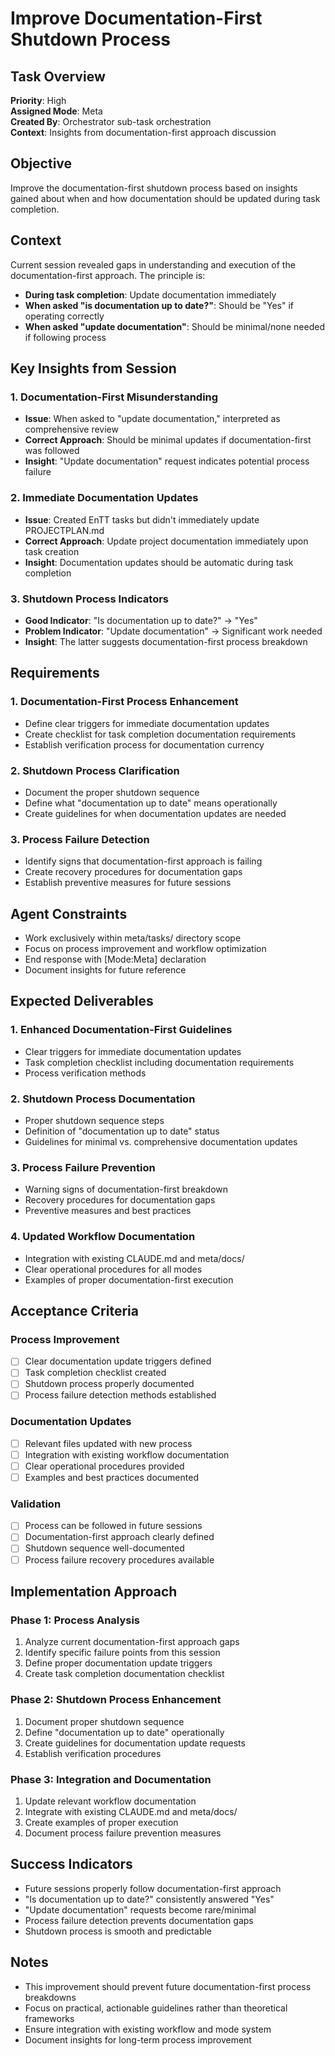 # Improve Documentation-First Shutdown Process

## Task Overview
**Priority**: High  
**Assigned Mode**: Meta  
**Created By**: Orchestrator sub-task orchestration  
**Context**: Insights from documentation-first approach discussion

## Objective
Improve the documentation-first shutdown process based on insights gained about when and how documentation should be updated during task completion.

## Context
Current session revealed gaps in understanding and execution of the documentation-first approach. The principle is:
- **During task completion**: Update documentation immediately
- **When asked "is documentation up to date?"**: Should be "Yes" if operating correctly
- **When asked "update documentation"**: Should be minimal/none needed if following process

## Key Insights from Session

### 1. **Documentation-First Misunderstanding**
- **Issue**: When asked to "update documentation," interpreted as comprehensive review
- **Correct Approach**: Should be minimal updates if documentation-first was followed
- **Insight**: "Update documentation" request indicates potential process failure

### 2. **Immediate Documentation Updates**
- **Issue**: Created EnTT tasks but didn't immediately update PROJECTPLAN.md
- **Correct Approach**: Update project documentation immediately upon task creation
- **Insight**: Documentation updates should be automatic during task completion

### 3. **Shutdown Process Indicators**
- **Good Indicator**: "Is documentation up to date?" → "Yes"
- **Problem Indicator**: "Update documentation" → Significant work needed
- **Insight**: The latter suggests documentation-first process breakdown

## Requirements

### 1. Documentation-First Process Enhancement
- Define clear triggers for immediate documentation updates
- Create checklist for task completion documentation requirements
- Establish verification process for documentation currency

### 2. Shutdown Process Clarification
- Document the proper shutdown sequence
- Define what "documentation up to date" means operationally
- Create guidelines for when documentation updates are needed

### 3. Process Failure Detection
- Identify signs that documentation-first approach is failing
- Create recovery procedures for documentation gaps
- Establish preventive measures for future sessions

## Agent Constraints
- Work exclusively within meta/tasks/ directory scope
- Focus on process improvement and workflow optimization
- End response with [Mode:Meta] declaration
- Document insights for future reference

## Expected Deliverables

### 1. **Enhanced Documentation-First Guidelines**
- Clear triggers for immediate documentation updates
- Task completion checklist including documentation requirements
- Process verification methods

### 2. **Shutdown Process Documentation**
- Proper shutdown sequence steps
- Definition of "documentation up to date" status
- Guidelines for minimal vs. comprehensive documentation updates

### 3. **Process Failure Prevention**
- Warning signs of documentation-first breakdown
- Recovery procedures for documentation gaps
- Preventive measures and best practices

### 4. **Updated Workflow Documentation**
- Integration with existing CLAUDE.md and meta/docs/
- Clear operational procedures for all modes
- Examples of proper documentation-first execution

## Acceptance Criteria

### Process Improvement
- [ ] Clear documentation update triggers defined
- [ ] Task completion checklist created
- [ ] Shutdown process properly documented
- [ ] Process failure detection methods established

### Documentation Updates
- [ ] Relevant files updated with new process
- [ ] Integration with existing workflow documentation
- [ ] Clear operational procedures provided
- [ ] Examples and best practices documented

### Validation
- [ ] Process can be followed in future sessions
- [ ] Documentation-first approach clearly defined
- [ ] Shutdown sequence well-documented
- [ ] Process failure recovery procedures available

## Implementation Approach

### Phase 1: Process Analysis
1. Analyze current documentation-first approach gaps
2. Identify specific failure points from this session
3. Define proper documentation update triggers
4. Create task completion documentation checklist

### Phase 2: Shutdown Process Enhancement
1. Document proper shutdown sequence
2. Define "documentation up to date" operationally
3. Create guidelines for documentation update requests
4. Establish verification procedures

### Phase 3: Integration and Documentation
1. Update relevant workflow documentation
2. Integrate with existing CLAUDE.md and meta/docs/
3. Create examples of proper execution
4. Document process failure prevention measures

## Success Indicators
- Future sessions properly follow documentation-first approach
- "Is documentation up to date?" consistently answered "Yes"
- "Update documentation" requests become rare/minimal
- Process failure detection prevents documentation gaps
- Shutdown process is smooth and predictable

## Notes
- This improvement should prevent future documentation-first process breakdowns
- Focus on practical, actionable guidelines rather than theoretical frameworks
- Ensure integration with existing workflow and mode system
- Document insights for long-term process improvement